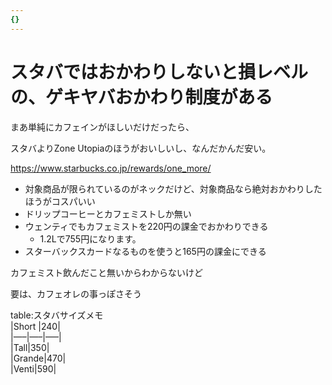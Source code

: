 ```yaml
---
{}
---
```

# スタバではおかわりしないと損レベルの、ゲキヤバおかわり制度がある

まあ単純にカフェインがほしいだけだったら、

スタバよりZone Utopiaのほうがおいしいし、なんだかんだ安い。

https://www.starbucks.co.jp/rewards/one_more/

- 対象商品が限られているのがネックだけど、対象商品なら絶対おかわりしたほうがコスパいい
- ドリップコーヒーとカフェミストしか無い
- ウェンティでもカフェミストを220円の課金でおかわりできる
    - 1.2Lで755円になります。
- スターバックスカードなるものを使うと165円の課金にできる

カフェミスト飲んだこと無いからわからないけど

要は、カフェオレの事っぽさそう

table:スタバサイズメモ  
|Short |240|  
|—–|—–|—–|  
|Tall|350|  
|Grande|470|  
|Venti|590|
